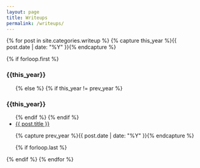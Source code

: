 ```yaml
---
layout: page
title: Writeups
permalink: /writeups/
---
```


{% for post in site.categories.writeup %}
   {% capture this_year %}{{ post.date | date: "%Y" }}{% endcapture %}

   {% if forloop.first %}
<h3>{{this_year}}</h3>
<ul>
   {% else %}
      {% if this_year != prev_year %}
</ul>
<h3>{{this_year}}</h3>
<ul>
      {% endif %}
   {% endif %}

<li><!--{{ post.date | date: "%b %-d, %Y" }} --> <a href="{{ post.url | prepend: site.baseurl }}">{{ post.title }}</a></li>

   {% capture prev_year %}{{ post.date | date: "%Y" }}{% endcapture %}

   {% if forloop.last %}
</ul>
   {% endif %}
{% endfor %}
